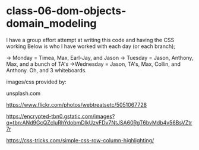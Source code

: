 # class-06-dom-objects-domain_modeling

I have  a group effort attempt at writing this code and having the CSS working
Below is who I have worked with each day (or each branch);

-> Monday = Timea, Max, Earl-Jay, and Jason 
-> Tuesday = Jason, Anthony, Max, and a bunch of TA's
->Wednesday = Jason, TA's, Max, Collin, and Anthony. Oh, and 3 whiteboards.


images/css provided by:

unsplash.com

https://www.flickr.com/photos/webtreatsetc/5051067728

https://encrypted-tbn0.gstatic.com/images?q=tbn:ANd9GcQZcIuRhYdobmDIkUzvFDv7NtJSA60RgT6bvMdb4v56BsVZtr7r

https://css-tricks.com/simple-css-row-column-highlighting/

